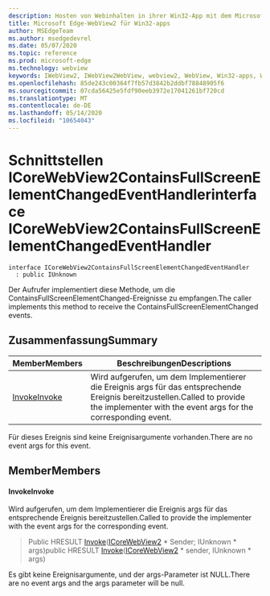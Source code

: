 ```yaml
---
description: Hosten von Webinhalten in ihrer Win32-App mit dem Microsoft Edge WebView2-Steuerelement
title: Microsoft Edge-WebView2 für Win32-apps
author: MSEdgeTeam
ms.author: msedgedevrel
ms.date: 05/07/2020
ms.topic: reference
ms.prod: microsoft-edge
ms.technology: webview
keywords: IWebView2, IWebView2WebView, webview2, WebView, Win32-apps, Win32, Edge, ICoreWebView2, ICoreWebView2Controller, Browser-Steuerelement, Edge-HTML
ms.openlocfilehash: 85de243c00364f7fb57d3842b2ddbf78848905f6
ms.sourcegitcommit: 07cda56425e5fdf90eeb3972e17041261bf720cd
ms.translationtype: MT
ms.contentlocale: de-DE
ms.lasthandoff: 05/14/2020
ms.locfileid: "10654043"
---
```

# <span data-ttu-id="eb660-104">Schnittstellen ICoreWebView2ContainsFullScreenElementChangedEventHandler</span><span class="sxs-lookup"><span data-stu-id="eb660-104">interface ICoreWebView2ContainsFullScreenElementChangedEventHandler</span></span> 

```
interface ICoreWebView2ContainsFullScreenElementChangedEventHandler
  : public IUnknown
```

<span data-ttu-id="eb660-105">Der Aufrufer implementiert diese Methode, um die ContainsFullScreenElementChanged-Ereignisse zu empfangen.</span><span class="sxs-lookup"><span data-stu-id="eb660-105">The caller implements this method to receive the ContainsFullScreenElementChanged events.</span></span>

## <span data-ttu-id="eb660-106">Zusammenfassung</span><span class="sxs-lookup"><span data-stu-id="eb660-106">Summary</span></span>

 <span data-ttu-id="eb660-107">Member</span><span class="sxs-lookup"><span data-stu-id="eb660-107">Members</span></span>                        | <span data-ttu-id="eb660-108">Beschreibungen</span><span class="sxs-lookup"><span data-stu-id="eb660-108">Descriptions</span></span>
--------------------------------|---------------------------------------------
[<span data-ttu-id="eb660-109">Invoke</span><span class="sxs-lookup"><span data-stu-id="eb660-109">Invoke</span></span>](#invoke) | <span data-ttu-id="eb660-110">Wird aufgerufen, um dem Implementierer die Ereignis args für das entsprechende Ereignis bereitzustellen.</span><span class="sxs-lookup"><span data-stu-id="eb660-110">Called to provide the implementer with the event args for the corresponding event.</span></span>

<span data-ttu-id="eb660-111">Für dieses Ereignis sind keine Ereignisargumente vorhanden.</span><span class="sxs-lookup"><span data-stu-id="eb660-111">There are no event args for this event.</span></span>

## <span data-ttu-id="eb660-112">Member</span><span class="sxs-lookup"><span data-stu-id="eb660-112">Members</span></span>

#### <span data-ttu-id="eb660-113">Invoke</span><span class="sxs-lookup"><span data-stu-id="eb660-113">Invoke</span></span> 

<span data-ttu-id="eb660-114">Wird aufgerufen, um dem Implementierer die Ereignis args für das entsprechende Ereignis bereitzustellen.</span><span class="sxs-lookup"><span data-stu-id="eb660-114">Called to provide the implementer with the event args for the corresponding event.</span></span>

> <span data-ttu-id="eb660-115">Public HRESULT [Invoke](#invoke)([ICoreWebView2](icorewebview2.md) \* Sender; IUnknown \* args)</span><span class="sxs-lookup"><span data-stu-id="eb660-115">public HRESULT [Invoke](#invoke)([ICoreWebView2](icorewebview2.md) \* sender, IUnknown \* args)</span></span>

<span data-ttu-id="eb660-116">Es gibt keine Ereignisargumente, und der args-Parameter ist NULL.</span><span class="sxs-lookup"><span data-stu-id="eb660-116">There are no event args and the args parameter will be null.</span></span>

